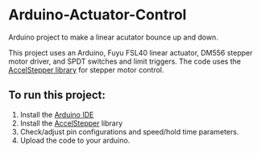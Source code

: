 # Arduino-Actuator-Control
Arduino project to make a linear acutator bounce up and down.

This project uses an Arduino, Fuyu FSL40 linear actuator, DM556 stepper motor driver, and SPDT switches and limit triggers.
The code uses the [AccelStepper library](<http://www.airspayce.com/mikem/arduino/AccelStepper/>) for stepper motor control.

## To run this project:
1. Install the [Arduino IDE](<https://www.arduino.cc/en/software>)
2. Install the [AccelStepper](<http://www.airspayce.com/mikem/arduino/AccelStepper/>) library
3. Check/adjust pin configurations and speed/hold time parameters.
4. Upload the code to your arduino.
